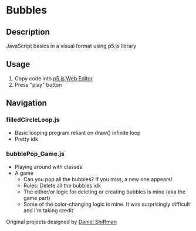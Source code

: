 # Bubbles

## Description

JavaScript basics in a visual format using p5.js library

## Usage

1. Copy code into [p5.js Web Editor](https://editor.p5js.org/)
2. Press "play" button

## Navigation

### filledCircleLoop.js
- Basic looping program reliant on draw() infinite loop
- Pretty idk

### bubblePop_Game.js
- Playing around with classes
- A game
	- Can you pop all the bubbles? If you miss, a new one appears!
	- Rules: Delete all the bubbles idk
	- The either/or logic for deleting or creating bubbles is mine (aka the game part)
	- Some of the color-changing logic is mine. It was surprisingly difficult and I'm taking credit

Original projects designed by [Daniel Shiffman](https://github.com/CodingTrain)
